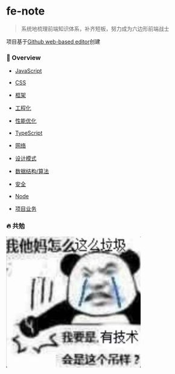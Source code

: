 # fe-note

> 系统地梳理前端知识体系，补齐短板，努力成为六边形前端战士

项目基于[Github web-based editor](https://docs.github.com/cn/codespaces/developing-in-codespaces/web-based-editor)创建

### 📖 Overview

* [JavaScript](src/JavaScript.md)

* [CSS](src/CSS.md)

* [框架](src/框架.md)

* [工程化](src/工程化.md)

* [性能优化](src/性能优化.md)

* [TypeScript](src/TypeScript.md)

* [网络](src/网络.md)

* [设计模式](src/设计模式.md)

* [数据结构/算法](src/数据结构-算法.md)

* [安全](src/安全.md)

* [Node](src/Node.md)

* [项目业务](src/项目-业务.md)

### 🔥 共勉

![tech](assets/images/tech.png)